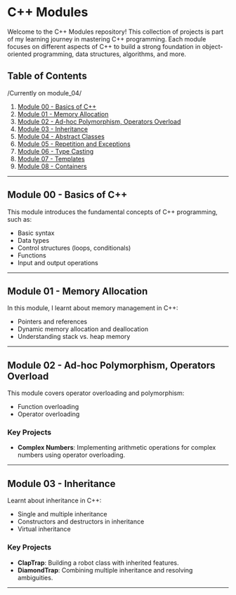 # C++ Modules

Welcome to the C++ Modules repository! This collection of projects is part of my learning journey in mastering C++ programming. Each module focuses on different aspects of C++ to build a strong foundation in object-oriented programming, data structures, algorithms, and more.

## Table of Contents
/Currently on module_04/
1. [Module 00 - Basics of C++](#module-00---basics-of-c++)
2. [Module 01 - Memory Allocation](#module-01---memory-allocation)
3. [Module 02 - Ad-hoc Polymorphism, Operators Overload](#module-02---ad-hoc-polymorphism-operators-overload)
4. [Module 03 - Inheritance](#module-03---inheritance)
5. [Module 04 - Abstract Classes](#module-04---abstract-classes)
6. [Module 05 - Repetition and Exceptions](#module-05---repetition-and-exceptions)
7. [Module 06 - Type Casting](#module-06---type-casting)
8. [Module 07 - Templates](#module-07---templates)
9. [Module 08 - Containers](#module-08---containers)

---

## Module 00 - Basics of C++
This module introduces the fundamental concepts of C++ programming, such as:
- Basic syntax
- Data types
- Control structures (loops, conditionals)
- Functions
- Input and output operations

---

## Module 01 - Memory Allocation
In this module, I learnt about memory management in C++:
- Pointers and references
- Dynamic memory allocation and deallocation
- Understanding stack vs. heap memory

---

## Module 02 - Ad-hoc Polymorphism, Operators Overload
This module covers operator overloading and polymorphism:
- Function overloading
- Operator overloading

### Key Projects
- **Complex Numbers**: Implementing arithmetic operations for complex numbers using operator overloading.

---

## Module 03 - Inheritance
Learnt about inheritance in C++:
- Single and multiple inheritance
- Constructors and destructors in inheritance
- Virtual inheritance

### Key Projects
- **ClapTrap**: Building a robot class with inherited features.
- **DiamondTrap**: Combining multiple inheritance and resolving ambiguities.

---

